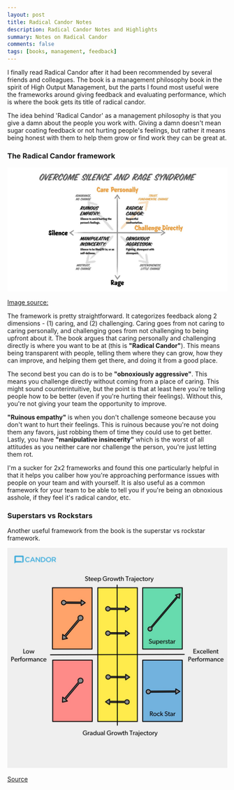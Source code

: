 ```yaml
---
layout: post
title: Radical Candor Notes
description: Radical Candor Notes and Highlights
summary: Notes on Radical Candor
comments: false
tags: [books, management, feedback]
---
```


I finally read Radical Candor after it had been recommended by several friends and colleagues. The book is a management philosophy book in the spirit of High Output Management, but the parts I found most useful were the frameworks around giving feedback and evaluating performance, which is where the book gets its title of radical candor.

The idea behind 'Radical Candor' as a management philosophy is that you give a damn about the people you work with. Giving a damn doesn't mean sugar coating feedback or not hurting people's feelings, but rather it means being honest with them to help them grow or find work they can be great at.

### The Radical Candor framework

![Radical Candor](/assets/images/radical-candor.jpeg)

[Image source:](https://www.linkedin.com/pulse/responding-bias-radical-candor-cautionary-tale-kim-malone-scott/)

The framework is pretty straightforward. It categorizes feedback along 2 dimensions - (1) caring, and (2) challenging. Caring goes from not caring to caring personally, and challenging goes from not challenging to being upfront about it. The book argues that caring personally and challenging directly is where you want to be at (this is **"Radical Candor"**). This means being transparent with people, telling them where they can grow, how they can improve, and helping them get there, and doing it from a good place.

The second best you can do is to be **"obnoxiously aggressive"**. This means you challenge directly without coming from a place of caring. This might sound counterintuitive, but the point is that at least here you're telling people how to be better (even if you're hurting their feelings). Without this, you're not giving your team the opportunity to improve.

**"Ruinous empathy"** is when you don't challenge someone because you don't want to hurt their feelings. This is ruinous because you're not doing them any favors, just robbing them of time they could use to get better. Lastly, you have **"manipulative insincerity"** which is the worst of all attitudes as you neither care nor challenge the person, you're just letting them rot.

I'm a sucker for 2x2 frameworks and found this one particularly helpful in that it helps you caliber how you're approaching performance issues with people on your team and with yourself. It is also useful as a common framework for your team to be able to tell you if you're being an obnoxious asshole, if they feel it's radical candor, etc.

### Superstars vs Rockstars

Another useful framework from the book is the superstar vs rockstar framework.

![Superstarts vs Rockstars](/assets/images/candor-performance.jpeg)

[Source](https://firstround.com/review/warning-this-is-not-your-grandfathers-talent-planning/?ct=t())
